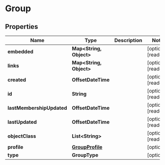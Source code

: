 

# Group


## Properties

| Name | Type | Description | Notes |
|------------ | ------------- | ------------- | -------------|
|**embedded** | **Map&lt;String, Object&gt;** |  |  [optional] [readonly] |
|**links** | **Map&lt;String, Object&gt;** |  |  [optional] [readonly] |
|**created** | **OffsetDateTime** |  |  [optional] [readonly] |
|**id** | **String** |  |  [optional] [readonly] |
|**lastMembershipUpdated** | **OffsetDateTime** |  |  [optional] [readonly] |
|**lastUpdated** | **OffsetDateTime** |  |  [optional] [readonly] |
|**objectClass** | **List&lt;String&gt;** |  |  [optional] [readonly] |
|**profile** | [**GroupProfile**](GroupProfile.md) |  |  [optional] |
|**type** | **GroupType** |  |  [optional] |



